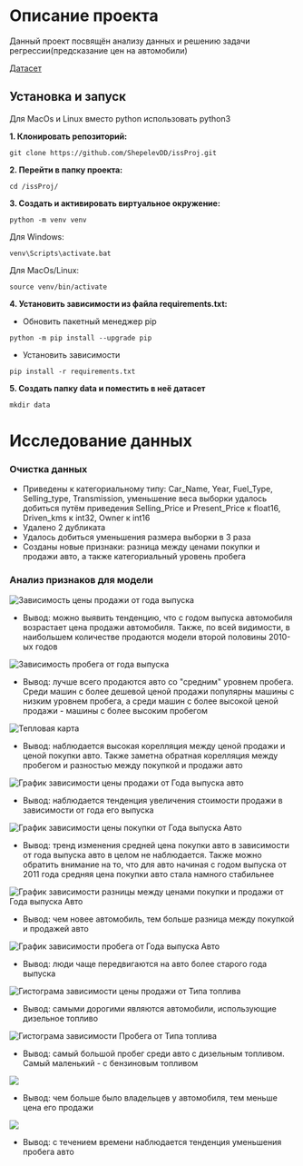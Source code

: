 # Описание проекта
Данный проект посвящён анализу данных и решению задачи регрессии(предсказание цен на автомобили) 

[Датасет](https://www.kaggle.com/datasets/vijayaadithyanvg/car-price-predictionused-cars/data) 

## Установка и запуск

 Для MacOs и Linux вместо python использовать python3

**1. Клонировать репозиторий:**
```
git clone https://github.com/ShepelevDD/issProj.git
```

**2. Перейти в папку проекта:**
```
cd /issProj/
```

**3. Cоздать и активировать виртуальное окружение:**
```
python -m venv venv
```

Для Windows:
```
venv\Scripts\activate.bat
```

Для MacOs/Linux:
```
source venv/bin/activate
```

**4. Установить зависимости из файла requirements.txt:**
- Обновить пакетный менеджер pip
```
python -m pip install --upgrade pip
```

- Установить зависимости
```
pip install -r requirements.txt
```
**5. Создать папку data и поместить в неё датасет**
```
mkdir data
```
# Исследование данных

### Очистка данных 
- Приведены к категориальному типу: Car_Name, Year, Fuel_Type, Selling_type, Transmission, уменьшение веса выборки удалось добиться путём приведения Selling_Price и Present_Price к float16, Driven_kms к int32, Owner к int16
- Удалено 2 дубликата
- Удалось добиться уменьшения размера выборки в 3 раза
- Созданы новые признаки: разница между ценами покупки и продажи авто, а также категориальный уровень пробега

### Анализ признаков для модели

![](eda/displot_Year_by_Selling_Price.png 'Зависимость цены продажи от года выпуска')

-  Вывод: можно выявить тенденцию, что с годом выпуска автомобиля возрастает цена продажи автомобиля. Также, по всей видимости, в наибольшем количестве продаются модели второй половины 2010-ых годов

![](eda/displot_car_millage_by_Selling_Price.png 'Зависимость пробега от года выпуска')

- Вывод: лучше всего продаются авто со "средним" уровнем пробега. Среди машин с более дешевой ценой продажи популярны машины с низким уровнем пробега, а среди машин с более высокой ценой продажи - машины с более высоким пробегом

![](eda/Heatmap.png 'Тепловая карта')

- Вывод: наблюдается высокая корелляция между ценой продажи и ценой покупки авто. Также заметна обратная корелляция между пробегом и разностью между покупкой и продажи авто

![](eda/Selling_Price_mean_by_Year.png 'График зависимости цены продажи от Года выпуска авто')

- Вывод: наблюдается тенденция увеличения стоимости продажи в зависимости от года его выпуска

![](eda/Present_Price_mean_by_Year.png 'График зависимости цены покупки от Года выпуска Авто')

- Вывод: тренд изменения средней цена покупки авто в зависимости от года выпуска авто в целом не наблюдается. Также можно обратить внимание на то, что для авто начиная с годом выпуска от 2011 года средняя цена покупки авто стала намного стабильнее

![](eda/price_diff_mean_by_Year.png 'График зависимости разницы между ценами покупки и продажи от Года выпуска Авто')

- Вывод: чем новее автомобиль, тем больше разница между покупкой и продажей авто

![](eda/Driven_kms_by_Year.png 'График зависимости пробега от Года выпуска Авто')

- Вывод: люди чаще передвигаются на авто более старого года выпуска

![](eda/barplot_Selling_Price_mean_by_Fuel_Type.png 'Гистограма зависимости цены продажи от Типа топлива')

- Вывод: самыми дорогими являются автомобили, использующие дизельное топливо

![](eda/barplot_Driven_kms_mean_by_Fuel_Type.png 'Гистограма зависимости Пробега от Типа топлива')

- Вывод: самый большой пробег среди авто с дизельным топливом. Самый маленький - с бензиновым топливом

![](eda/Selling_Price_by_Owners.png )

- Вывод: чем больше было владельцев у автомобиля, тем меньше цена его продажи

![](eda/bokeh_Present_Price_By_Year.png)

- Вывод: с течением времени наблюдается тенденция уменьшения пробега авто